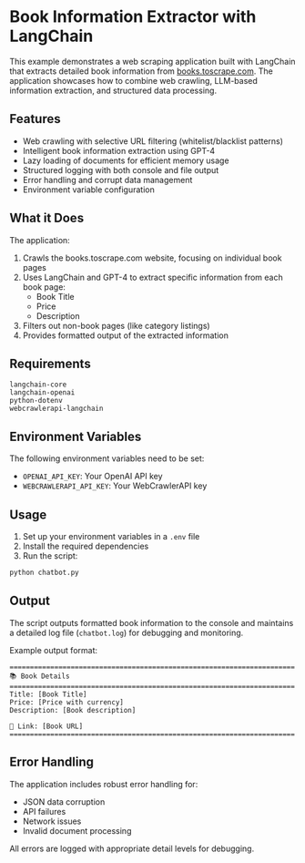 # Book Information Extractor with LangChain

This example demonstrates a web scraping application built with LangChain that extracts detailed book information from [books.toscrape.com](https://books.toscrape.com). The application showcases how to combine web crawling, LLM-based information extraction, and structured data processing.

## Features

- Web crawling with selective URL filtering (whitelist/blacklist patterns)
- Intelligent book information extraction using GPT-4
- Lazy loading of documents for efficient memory usage
- Structured logging with both console and file output
- Error handling and corrupt data management
- Environment variable configuration

## What it Does

The application:
1. Crawls the books.toscrape.com website, focusing on individual book pages
2. Uses LangChain and GPT-4 to extract specific information from each book page:
   - Book Title
   - Price
   - Description
3. Filters out non-book pages (like category listings)
4. Provides formatted output of the extracted information

## Requirements

```
langchain-core
langchain-openai
python-dotenv
webcrawlerapi-langchain
```

## Environment Variables

The following environment variables need to be set:
- `OPENAI_API_KEY`: Your OpenAI API key
- `WEBCRAWLERAPI_API_KEY`: Your WebCrawlerAPI key

## Usage

1. Set up your environment variables in a `.env` file
2. Install the required dependencies
3. Run the script:
```bash
python chatbot.py
```

## Output

The script outputs formatted book information to the console and maintains a detailed log file (`chatbot.log`) for debugging and monitoring.

Example output format:
```
======================================================================
📚 Book Details
======================================================================
Title: [Book Title]
Price: [Price with currency]
Description: [Book description]

🔗 Link: [Book URL]
======================================================================
```

## Error Handling

The application includes robust error handling for:
- JSON data corruption
- API failures
- Network issues
- Invalid document processing

All errors are logged with appropriate detail levels for debugging.